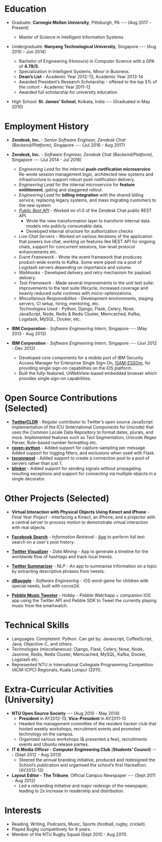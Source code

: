 # Education

* Graduate: **Carnegie Mellon University**, Pittsburgh, PA --- (Aug 2017 - Present)
	- Master of Science in Intelligent Information Systems

* Undergraduate: **Nanyang Technological University**, Singapore --- (Aug 2010 – Jun 2014)
	- Bachelor of Engineering (Honours) in Computer Science with a GPA of **4.78/5**.
	- Specialization in Intelligent Systems, Minor in Business.
	- **Dean’s List** - Academic Year 2012-13, Academic Year 2013-14
	- Awarded President’s Research Scholarship - offered to the top 5% of the cohort - Academic Year 2011-12
	- Awarded full scholarship for university education.

* High School: **St. James’ School**, Kolkata, India --- (Graduated in May 2010)

# Employment History

* **Zendesk, Inc.** - *Senior Software Engineer, Zendesk Chat (Backend/Platform)*, Singapore --- (Jul 2016 - Aug 2017)
* **Zendesk, Inc.** - *Software Engineer, Zendesk Chat (Backend/Platform)*, Singapore --- (Jul 2014 - Jul 2016)
	- *Engineering Lead* for the internal **push-notification microservice**: Re-wrote session management logic, architected new systems and infrastructure to support robust push notification delivery.
	- *Engineering Lead* for the internal microservice for **feature entitlement**, gating and staggered rollout.
	- *Engineering Lead* for **billing integration** with the shared billing service, replacing legacy systems, and mass migrating customers to the new system.
	- *[Public Rest API](https://developer.zendesk.com/rest_api/docs/chat/introduction)* - Worked on v1.0 of the Zendesk Chat public REST API.
		- Wrote the view transformation layer to transform internal data models into publicly consumable data,
		- Developed internal structure for authorization checks
	- *Live Chat Servers* - Worked on various iterations of the application that powers live chat, working on features like REST API for ongoing chats, support for concurrent sessions, low-level protocol enhancements etc.
	- *Event Framework* - Wrote the event framework that produces product-wide events to Kafka. Some were piped via a pool of Logstash servers depending on importance and volume.
	- *Webhooks* - Developed delivery and retry mechanism for payload delivery.
	- *Test Framework* - Made several improvements to the unit test suite: improvements to the test suite lifecycle, increased coverage and heavily reduced suite runtimes with micro-optimizations.
	- *Miscellanous Responsibilites* - Development environments, staging servers, CI setup, hiring, mentoring, etc. \
	_Technologies Used_ - Python, Django, Flask, Celery, Nose, JavaScript, Node, Redis & Redis Cluster, Memcached, Kafka, Logstash, MySQL, Docker, etc.

* **IBM Corporation** - *Software Engineering Intern*, Singapore --- (May 2013 - Aug 2013)
* **IBM Corporation** - *Software Engineering Intern*, Singapore --- (Jun 2012 - Dec 2012)
	- Developed core components for a mobile port of IBM Security Access Manager for Enterprise Single Sign-On, [ISAM-ESSOm](https://itunes.apple.com/us/app/isam-essom/id741972716?mt=8), for providing single sign-on capabilities on the iOS platform.
	- Built the fully-featured, UIWebView-based embedded browser which provides single sign-on capabilities.


# Open Source Contributions (Selected)

* [**TwitterCLDR**](https://github.com/twitter/twitter-cldr-js) - Regular contributor to Twitter’s open source JavaScript implementation of the ICU (International Components for Unicode) that uses the Common Locale Data Repository to format dates, plurals, and more. Implemented features such as Text Segmentation, Unicode Regex Parser, Rule-based number formatting etc.
* [**raven-python**](https://github.com/getsentry/raven-python) - Added support for capture-sampling per message. Added support for logging filters, and exclusions when used with Flask.
* [**txconnpool**](https://github.com/zopim/txconnpool) - Added support to create a connection pool to a pool of servers rather than just 1.
* [**blinker**](https://github.com/zopim/blinker) - Added support for sending signals without propagating resulting exceptions and support for connecting via multiple objects in a single decorator.

# Other Projects (Selected)

* **Virtual Interaction with Physical Objects Using Kinect and iPhone** - *Final Year Project* - Interfacing a Kinect, an iPhone, and a projector with a central server to process motion to demonstrate virtual interaction with real objects.

* [**Facebook Search**](https://github.com/arnavk/FacebookSearch) - *Information Retrieval* - [App](http://facebook-search.herokuapp.com/) to perform full text search on a user's post history.

* [**Twitter Visualizer**](https://github.com/arnavk/Twitter-Visualiser) - *Data Mining* - App to generate a timeline for the worldwide flow of hashtags and track local trends.

* [**Twitter Summarizer**](https://github.com/arnavk/NLP) - *NLP* - An app to summarise information on a topic by extracting descriptive phrases from tweets.

* [**dBauggle**](https://itunes.apple.com/us/app/dbauggle!/id625981185?mt=8) - *Software Engineering* - iOS word-game for children with special needs, built with cocos2d.

* [**Pebble Music Tweeter**](https://github.com/arnavk/Pebble-MusicTweeter) - *Hobby* - Pebble Watchapp + companion iOS app using the Twitter API and Pebble SDK to Tweet the currently playing music from the smartwatch.

# Technical Skills

- Languages: Comptetent: Python. Can get by: Javascript, CoffeeScript, Java, Objective-C, and others.
- Technologies (miscellaneous): Django, Flask, Celery, Nose, Node, Jasmine, Redis, Redis Cluster, Memcached, MySQL, Kafka, Docker, Logstash etc.
- Represented NTU in International Collegiate Programming Competition (ACM-ICPC) Regionals, Kuala Lumpur (2011).

# Extra-Curricular Activities (University)

* **NTU Open Source Society** --- (Aug 2010 - May 2014)
	- **President** in AY2012-13, **Vice-President** in AY2011-12
	- Headed the management committee of the  resident hacker-club that hosted weekly workshops, recruitment events and promoted technology on the campus.
	- Organised various workshops (& presented a few), recruitments events and Ubuntu release parties.
* **IT & Media Officer - Computer Engineering Club** (**Students’ Council**) --- (Sept 2012 - Aug 2013)
	- Steered the annual branding initiative, produced and redesigned the School’s publication and organised the school’s first Hackathon. (AY2012-13)
* **Layout Editor - The Tribune**, Official Campus Newspaper --- (Sept 2011 - Aug 2012)
	- Led a rebranding initiative and major redesign of the newspaper, leading to 2x increase in readership and distribution.

# Interests

- Reading, Writing, Podcasts, Music, Sports (football, rugby, cricket).
- Played Rugby competitively for 8 years.
- Member of the NTU Rugby Squad (Sept 2010 - Aug 2011).
